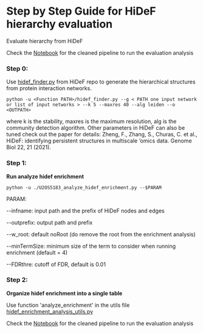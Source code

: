 # Step by Step Guide for HiDeF hierarchy evaluation

Evaluate hierarchy from HiDeF 

Check the [Notebook](./HiDeF_Hierarchy_eval_pipeline.ipynb) for the cleaned pipeline to run the evaluation analysis 

### Step 0:

Use [hidef_finder.py](https://github.com/fanzheng10/HiDeF/blob/master/hidef/hidef_finder.py) from HiDeF repo to generate the hierarchical structures from protein interaction networks. 

```
python -u <Function PATH>/hidef_finder.py --g < PATH one input network or list of input networks > --k 5 --maxres 40 --alg leiden --o <OUTPATH>
```
where k is the stability, maxres is the maximum resolution, alg is the community detection algorithm. Other parameters in HiDeF can also be tuned check out the paper for details: Zheng, F., Zhang, S., Churas, C. et al., HiDeF: identifying persistent structures in multiscale ‘omics data. Genome Biol 22, 21 (2021).

### Step 1:

**Run analyze hidef enrichment**

```
python -u ./U2OS5183_analyze_hidef_enrichment.py --$PARAM
```

PARAM: 

--infname: input path and the prefix of HiDeF nodes and edges 

--outprefix: output path and prefix 

--w_root: default noRoot (do remove the root from the enrichment analysis)

--minTermSize: minimum size of the term to consider when running enrichment (default = 4)

--FDRthre: cutoff of FDR, default is 0.01


### Step 2:

**Organize hidef enrichment into a single table**

Use function 'analyze_enrichment' in the utils file [hidef_enrichment_analysis_utils.py](hidef_enrichment_analysis_utils.py)

Check the [Notebook](./HiDeF_Hierarchy_eval_pipeline.ipynb) for the cleaned pipeline to run the evaluation analysis 


